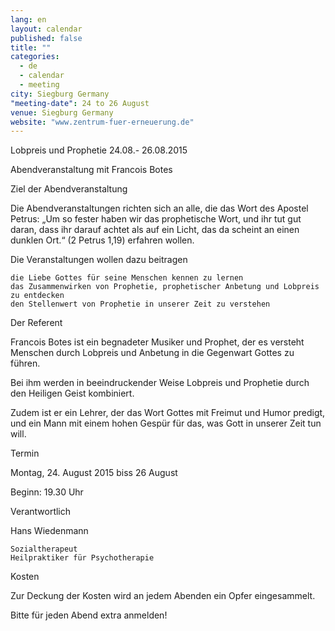 ```yaml
---
lang: en
layout: calendar
published: false
title: ""
categories: 
  - de
  - calendar
  - meeting
city: Siegburg Germany
"meeting-date": 24 to 26 August
venue: Siegburg Germany
website: "www.zentrum-fuer-erneuerung.de"
---
```






Lobpreis und Prophetie 24.08.- 26.08.2015

Abendveranstaltung mit Francois Botes

Ziel der Abendveranstaltung

Die Abendveranstaltungen richten sich an alle, die das Wort des Apostel Petrus: „Um so fester haben wir das prophetische Wort, und ihr tut gut daran, dass ihr darauf achtet als auf ein Licht, das da scheint an einen dunklen Ort.“ (2 Petrus 1,19) erfahren wollen.

Die Veranstaltungen wollen dazu beitragen

    die Liebe Gottes für seine Menschen kennen zu lernen
    das Zusammenwirken von Prophetie, prophetischer Anbetung und Lobpreis zu entdecken
    den Stellenwert von Prophetie in unserer Zeit zu verstehen
Der Referent

Francois Botes ist ein begnadeter Musiker und Prophet, der es versteht Menschen durch Lobpreis und Anbetung in die Gegenwart Gottes zu führen.

Bei ihm werden in beeindruckender Weise Lobpreis und Prophetie durch den Heiligen Geist kombiniert.

Zudem ist er ein Lehrer, der das Wort Gottes mit Freimut und Humor predigt, und ein Mann mit einem hohen Gespür für das, was Gott in unserer Zeit tun will.

Termin

Montag, 24. August 2015 biss 26 August

Beginn: 19.30 Uhr

Verantwortlich

Hans Wiedenmann

    Sozialtherapeut
    Heilpraktiker für Psychotherapie
Kosten

Zur Deckung der Kosten wird an jedem Abenden ein Opfer eingesammelt.

Bitte für jeden Abend extra anmelden!
